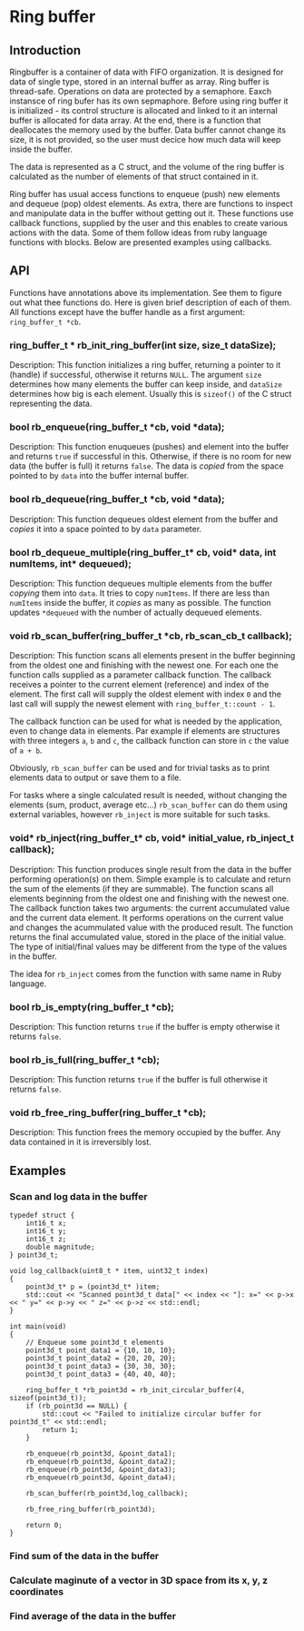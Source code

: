 # Ring buffer

## Introduction

Ringbuffer is a container of data with FIFO organization. It is designed for data of single type, stored in an internal buffer as array. Ring buffer is thread-safe. Operations on data are protected by a semaphore. Eaxch instansce of ring bufer has its own sepmaphore. Before using ring buffer it is initialized - its control structure is allocated and linked to it an internal buffer is allocated for data array. At the end, there is a function that deallocates the memory used by the buffer. Data buffer cannot change its size, it is not provided, so the user must decice how much data will keep inside the buffer.

The data is represented as a C struct, and the volume of the ring buffer is calculated as the number of elements of that struct contained in it.

Ring buffer has usual access functions to enqueue (push) new elements and dequeue (pop) oldest elements. As extra, there are functions to inspect and manipulate data in the buffer without getting out it. These functions use callback functions, supplied by the user and this enables to create various actions with the data. Some of them follow ideas from ruby language functions with blocks. Below are presented examples using callbacks.

## API

Functions have annotations above its implementation. See them to figure out what thee functions do. Here is given brief description of each of them. All functions except have the buffer handle as a first argument: ```ring_buffer_t *cb```.

### ring_buffer_t * rb_init_ring_buffer(int size, size_t dataSize);

Description: This function initializes a ring buffer, returning a pointer to it (handle) if successful, otherwise it returns ```NULL```. The argument ```size``` determines how many elements the buffer can keep inside, and ```dataSize``` determines how big is each element. Usually this is ```sizeof()``` of the C struct representing the data.

### bool rb_enqueue(ring_buffer_t *cb, void *data);

Description: This function enuqueues (pushes) and element into the buffer and returns ```true``` if successful in this. Otherwise, if there is no room for new data (the buffer is full) it returns ```false```. The data is _copied_ from the space pointed to by ```data``` into the buffer internal buffer.

### bool rb_dequeue(ring_buffer_t *cb, void *data);

Description: This function dequeues oldest element from the buffer and _copies_ it into a space pointed to by ```data``` parameter.

### bool rb_dequeue_multiple(ring_buffer_t* cb, void* data, int numItems, int* dequeued);

Description: This function dequeues multiple elements from the buffer _copying_ them into ```data```. It tries to copy ```numItems```. If there are less than ```numItems``` inside the buffer, it _copies_ as many as possible. The function updates ```*dequeued``` with the number of actually dequeued elements.

### void rb_scan_buffer(ring_buffer_t *cb, rb_scan_cb_t callback);

Description: This function scans all elements present in the buffer beginning from the oldest one and finishing with the newest one. For each one the function calls supplied as a parameter callback function. The callback receives a pointer to the current element (reference) and index of the element. The first call will supply the oldest element with index ```0``` and the last call will supply the newest element with ```ring_buffer_t::count - 1```.

The callback function can be used for what is needed by the application, even to change data in elements. Par example if elements are structures with three integers ```a```, ```b``` and ```c```, the callback function can store in ```c``` the value of ```a + b```.

Obviously, ```rb_scan_buffer``` can be used and for trivial tasks as to print elements data to output or save them to a file.

For tasks where a single calculated result is needed, without changing the elements (sum, product, average etc...) ```rb_scan_buffer``` can do them using external variables, however ```rb_inject``` is more suitable for such tasks.

### void* rb_inject(ring_buffer_t* cb, void* initial_value, rb_inject_t callback);

Description: This function produces single result from the data in the buffer performing operation(s) on them. Simple example is to calculate and return the sum of the elements (if they are summable). The function scans all elements beginning from the oldest one and finishing with the newest one. The callback function takes two arguments: the current accumulated value and the current data element. It performs operations on the current value and changes the acummulated value with the produced result. The function returns the final accumulated value, stored in the place of the initial value. The type of initial/final values may be different from the type of the values in the buffer.

The idea for ```rb_inject``` comes from the function with same name in Ruby language.

### bool rb_is_empty(ring_buffer_t *cb);

Description: This function returns ```true``` if the buffer is empty otherwise it returns ```false```.

### bool rb_is_full(ring_buffer_t *cb);

Description: This function returns ```true``` if the buffer is full otherwise it returns ```false```.

### void rb_free_ring_buffer(ring_buffer_t *cb);

Description: This function frees the memory occupied by the buffer. Any data contained in it is irreversibly lost.

## Examples

### Scan and log data in the buffer

```
typedef struct {
    int16_t x;
    int16_t y;
    int16_t z;
    double magnitude;
} point3d_t;

void log_callback(uint8_t * item, uint32_t index)
{
    point3d_t* p = (point3d_t* )item;
    std::cout << "Scanned point3d_t data[" << index << "]: x=" << p->x << " y=" << p->y << " z=" << p->z << std::endl;
}

int main(void)
{
    // Enqueue some point3d_t elements
    point3d_t point_data1 = {10, 10, 10};
    point3d_t point_data2 = {20, 20, 20};
    point3d_t point_data3 = {30, 30, 30};
    point3d_t point_data3 = {40, 40, 40};

    ring_buffer_t *rb_point3d = rb_init_circular_buffer(4, sizeof(point3d_t));
    if (rb_point3d == NULL) {
        std::cout << "Failed to initialize circular buffer for point3d_t" << std::endl;
        return 1;
    }     

    rb_enqueue(rb_point3d, &point_data1);
    rb_enqueue(rb_point3d, &point_data2);
    rb_enqueue(rb_point3d, &point_data3);
    rb_enqueue(rb_point3d, &point_data4);

    rb_scan_buffer(rb_point3d,log_callback);

    rb_free_ring_buffer(rb_point3d);
    
    return 0;
}
```

### Find sum of the data in the buffer

### Calculate maginute of a vector in 3D space from its x, y, z coordinates

### Find average of the data in the buffer

